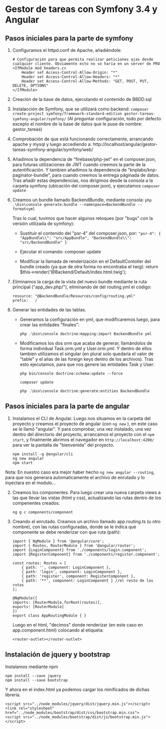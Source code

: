 # Gestor de tareas con Symfony 3.4 y Angular

## Pasos iniciales para la parte de symfony

1. Configuramos el httpd.conf de Apache, añadiéndole:
	```
	# Configuración para que permita realizar peticiones ajax desde cualquier cliente. Obviamente esto no se haría en un server de PRO
	<IfModule mod_headers.c>
		Header set Access-Control-Allow-Origin: "*"
		Header set Access-Control-Allow-Headers: "*"
		Header set Access-Control-Allow-Methods: "GET, POST, PUT, DELETE, OPTIONS"
	</IfModule>
	```

2. Creación de la base de datos, ejecutando el contenido de BBDD.sql

3. Instalacción de Symfony, que se utilizará como backend:
 ```composer create-project symfony/framework-standard-edition gestor-tareas-symfony-angular/symfony/``` 
 (Al preguntar configuración, todo por defecto excepto el nombre de la base de datos que le puse de nombre: gestor_tareas)

4. Comprobación de que está funcionando correctamente, arrancando apache y mysql y luego accediendo a: http://localhost/angular/gestor-tareas-symfony-angular/symfony/web/

5. Añadimos la dependencia de "firebase/php-jwt" en el composer.json, para futuras utilizaciones de JWT cuando creemos la parte de la autentificación. Y tambien añadimos la dependencia de "knplabs/knp-paginator-bundle", para cuando creemos la entrega páginada de datos. Tras añadir estas dependencias, nos dirigimos desde la consola a la carpeta symfony (ubicación del composer.json), y ejecutamos ```composer update``` 

6. Creamos un bundle llamado BackendBundle, mediante consola: ```php .\bin\console generate:bundle --namespace=BackendBundle --format=yml``` 

	Tras lo cual, tuvimos que hacer algunos retoques (por "bugs" con la versión utilizada de symfony):

	- Sustituir el contenido del "psr-4" del composer.json, por: ```"psr-4": { "AppBundle\\": "src/AppBundle", "BackendBundle\\": "src/BackendBundle" }```

	- Ejecutar el comando: composer update

	- Modificar la llamada de renderización en el DefaultContoller del bundle creado (ya que de otra forma no encontraba el twig): return $this->render('@Backend/Default/index.html.twig');

7. Eliminamos  la carga de la vista del nuevo bundle mediante la ruta principal ("app_dev.php/"), eliminando de del routing.yml el código: 
	```
	resource: "@BackendBundle/Resources/config/routing.yml"
	prefix:   /
	```
8. Generar las entidades de las tablas. 
	- Generamos la configuración en yml, que modificaremos luego, para crear las entidades "finales": 

		```php .\bin\console doctrine:mapping:import BackendBundle yml```

	- Modificamos los dos orm que acaba de generar, llamándolos de forma individual Task.orm.yml y User.orm.yml. Y dentro de ellos tambien utilizamos el singular (en plural solo quedaría el valor de "table" y el alias de las foreign keys dentro de los archivos). Tras esto ejecutamos, para que nos genere las entidades Task y User:

		```php bin/console doctrine:schema:update --force```

		```composer update```

		```php .\bin\console doctrine:generate:entities BackendBundle```


## Pasos iniciales para la parte de angular

1. Instalamos el CLI de Angular. Luego nos situamos en la carpeta del proyecto y creamos el proyecto de angular (con ```ng new``` ), en este caso se le llamó "angular". Y para comprobar, una vez instalado, una vez dentro del directorio del proyecto, arrancamos el proyecto con el ```npm start```, y finalmente abrimos el navegador en ```http://localhost:4200/``` para ver la pantalla de "bienvenida" del proyecto.
	```
	npm install -g @angular/cli
	ng new angular
	npm start
	```
Nota: En nuestro caso era mejor haber hecho ```ng new angular --routing```, para que nos generara automaticamente el archivo de enrutado y lo inyectara en el modulo...

2. Creamos los componentes. Para luego crear una nueva carpeta views a las que llevar las vistas (html y css), actualizando las rutas dentro de los compenentes creados. 
	```
	ng g c components/component
	```
3. Creando el enrutado. Creamos un archivo  llamado app.routing.ts (u otro nombre), con las rutas configuradas, donde se le indica que componente se debe renderizar con que ruta (path):
	```
	import { NgModule } from '@angular/core';
	import { Routes, RouterModule } from '@angular/router';
	import {LoginComponent} from './components/login.component';
	import {RegisterComponent} from './components/register.component';

	const routes: Routes = [
		{ path: '', component: LoginComponent },
		{ path: 'login', component: LoginComponent },
		{ path: 'register', component: RegisterComponent },
		{ path: '**', component: LoginComponent } //el resto de las rutas
	];

	@NgModule({
	imports: [RouterModule.forRoot(routes)],
	exports: [RouterModule]
	})
	export class AppRoutingModule { }
	```

	Luego en el html, "decimos" donde renderizar (en este caso en app.component.html) colocando al etiqueta: 
	```
	<router-outlet></router-outlet>
	```

## Instalación de jquery y bootstrap

Instalamos mediante npm
```
npm install --save jquery
npm install --save bootstrap
```

Y ahora en el index.html ya podemos cargar los minificados de dichas librería.
```
<script src="../node_modules/jquery/dist/jquery.min.js"></script>
<link rel="stylesheet" href="../node_modules/bootstrap/dist/css/bootstrap.min.css">
<script src="../node_modules/bootstrap/dist/js/bootstrap.min.js"></script>
```



